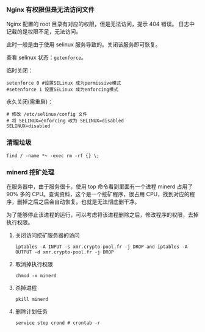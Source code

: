 
### Nginx 有权限但是无法访问文件
Nginx 配置的 root 目录有对应的权限，但是无法访问，提示 404 错误。
日志中记载的是权限不足，无法访问。

此时一般是由于使用 selinux 服务导致的。关闭该服务即可恢复。

查看 selinux 状态：`getenforce`。

临时关闭：

```shell
setenforce 0 #设置SELinux 成为permissive模式
#setenforce 1 设置SELinux 成为enforcing模式
```

永久关闭(需重启)：

```shell
# 修改 /etc/selinux/config 文件
# 将 SELINUX=enforcing 改为 SELINUX=disabled
SELINUX=disabled
```

### 清理垃圾

```shell
find / -name *~ -exec rm -rf {} \; 
```

### minerd 挖矿处理
在服务器中，由于服务很卡，使用 top 命令看到里面有一个进程 minerd 占用了 90% 多的 CPU。查询资料，这个是一个挖矿程序，很占用 CPU，找到对应的程序，删掉之后之后会自动恢复。也就是无法彻底删干净。

为了能够停止该进程的运行，可以考虑将该进程删除之后，修改程序的权限，去掉执行权限。

1. 关闭访问挖矿服务器的访问

    ```shell
    iptables -A INPUT -s xmr.crypto-pool.fr -j DROP and iptables -A OUTPUT -d xmr.crypto-pool.fr -j DROP
    ```
    
2. 取消掉执行权限

    ```shell
    chmod -x minerd
    ```
    
3. 杀掉进程

    ```shell
    pkill minerd
    ```

4. 删除计划任务

    ```shell
    service stop crond # crontab -r
    ```





